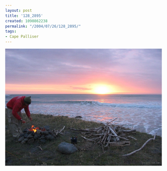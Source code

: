 ```yaml
---
layout: post
title: '128_2895'
created: 1090862238
permalink: "/2004/07/26/128_2895/"
tags:
- Cape Palliser
---
```


<img src="/image/images/128_2895-975.jpg"/>

